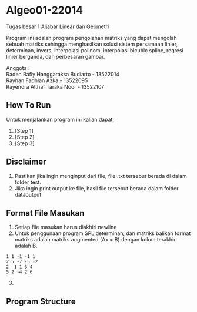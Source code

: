 # Algeo01-22014
Tugas besar 1 Aljabar Linear dan Geometri

Program ini adalah program pengolahan matriks yang dapat mengolah sebuah matriks sehingga menghasilkan solusi sistem persamaan linier, determinan, invers, interpolasi polinom, interpolasi bicubic spline, regresi linier berganda, dan perbesaran gambar.


Anggota : <br>
Raden Rafly Hanggaraksa Budiarto - 13522014 <br>
Rayhan Fadhlan Azka - 13522095 <br>
Rayendra Althaf Taraka Noor - 13522107 <br>

## How To Run

Untuk menjalankan program ini kalian dapat,

1. [Step 1]
2. [Step 2]
3. [Step 3]

## Disclaimer
1. Pastikan jika ingin menginput dari file, file .txt tersebut berada di dalam folder test.
2. Jika ingin print output ke file, hasil file tersebut berada dalam folder dataoutput.


## Format File Masukan

1. Setiap file masukan harus diakhiri newline
2. Untuk penggunaan program SPL,determinan, dan matriks balikan format matriks adalah matriks augmented (Ax = B) dengan kolom terakhir adalah B.
```
1 1 -1 -1 1
2 5 -7 -5 -2
2 -1 1 3 4
5 2 -4 2 6
```
3. 

## Program Structure
